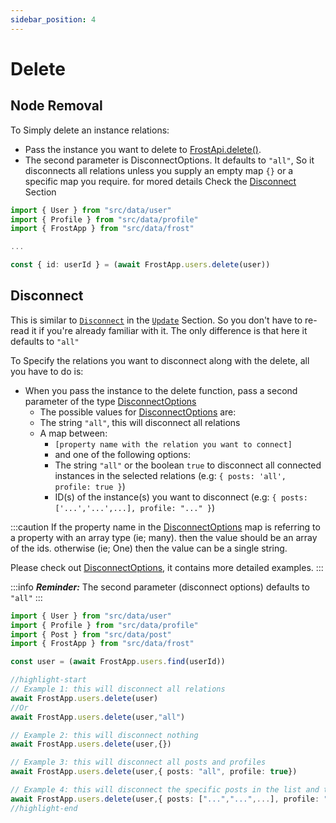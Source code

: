 ```yaml
---
sidebar_position: 4
---
```


# Delete

## Node Removal

To Simply delete an instance relations:

- Pass the instance you want to delete to [FrostApi.delete()](/api/classes/FrostApi#delete).
- The second parameter is DisconnectOptions. It defaults to `"all"`, So it disconnects all relations unless you supply an empty map `{}` or a specific map you require. for mored details Check the [Disconnect](#disconnect) Section

```ts title=src/index.ts
import { User } from "src/data/user"
import { Profile } from "src/data/profile"
import { FrostApp } from "src/data/frost"

...

const { id: userId } = (await FrostApp.users.delete(user))


```

## Disconnect

This is similar to [`Disconnect`](/docs/operations/update#disconnect) in the [`Update`](/docs/operations/update) Section. So you don't have to re-read it if you're already familiar with it. The only difference is that here it defaults to `"all"`

To Specify the relations you want to disconnect along with the delete, all you have to do is:

- When you pass the instance to the delete function, pass a second parameter of the type [DisconnectOptions](/api/types/DisconnectOptions)
  - The possible values for [DisconnectOptions](/api/types/DisconnectOptions) are:
  - The string `"all"`, this will disconnect all relations
  - A map between:
    - `[property name with the relation you want to connect]`
    - and one of the following options:
    - The string `"all"` or the boolean `true` to disconnect all connected instances in the selected relations (e.g: `{ posts: 'all', profile: true }`)
    - ID(s) of the instance(s) you want to disconnect (e.g: `{ posts: ['...','...',...], profile: "..." }`)
  
:::caution
If the property name in the [DisconnectOptions](/api/types/DisconnectOptions) map is referring to a property with an array type (ie; many). then the value should be an array of the ids. otherwise (ie; One) then the value can be a single string.

Please check out [DisconnectOptions](/api/types/DisconnectOptions), it contains more detailed examples.
:::  

:::info
***Reminder:*** The second parameter (disconnect options) defaults to `"all"`
:::

```ts title=src/index.ts showLineNumbers
import { User } from "src/data/user"
import { Profile } from "src/data/profile"
import { Post } from "src/data/post"
import { FrostApp } from "src/data/frost"

const user = (await FrostApp.users.find(userId))

//highlight-start
// Example 1: this will disconnect all relations
await FrostApp.users.delete(user)
//Or
await FrostApp.users.delete(user,"all")

// Example 2: this will disconnect nothing
await FrostApp.users.delete(user,{})

// Example 3: this will disconnect all posts and profiles
await FrostApp.users.delete(user,{ posts: "all", profile: true})

// Example 4: this will disconnect the specific posts in the list and the single profile
await FrostApp.users.delete(user,{ posts: ["...","...",...], profile: "..."})
//highlight-end

```
